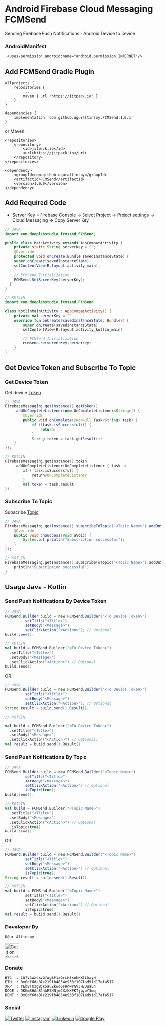 
# Android Firebase Cloud Messaging FCMSend
Sending Firebase Push Notifications - Android Device to Device

### AndroidManifest
```
 <uses-permission android:name="android.permission.INTERNET"/>
```

## Add FCMSend Gradle Plugin
```
allprojects {
	repositories {
		...
		maven { url 'https://jitpack.io' }
	}
}
```
```
dependencies {
	implementation 'com.github.uguraltinsoy:FCMSend:1.0.1'
}
```
or Maven:
```
<repositories>
	<repository>
	    <id>jitpack.io</id>
	    <url>https://jitpack.io</url>
	</repository>
</repositories>
```
```
<dependency>
	<groupId>com.github.uguraltinsoy</groupId>
	<artifactId>FCMSend</artifactId>
	<version>1.0.0</version>
</dependency>
```
## Add Required Code
- Server Key = Firebase Console -> Select Project -> Project settings -> Cloud Messaging -> Copy Server Key
```Java 
// JAVA
import com.deeplabstudio.fcmsend.FCMSend;  

public class MainActivity extends AppCompatActivity {
	private static String serverKey = ""; 
	@Override  
	protected void onCreate(Bundle savedInstanceState) {  
	super.onCreate(savedInstanceState);  
	setContentView(R.layout.activity_main);
	
	// FCMSend Initialization
	FCMSend.SetServerKey(serverKey); 
  }  
}
```
```Kotlin
// KOTLIN
import com.deeplabstudio.fcmsend.FCMSend

class KotlinMainActivity : AppCompatActivity() {
    private val serverKey = ""
    override fun onCreate(savedInstanceState: Bundle?) {
        super.onCreate(savedInstanceState)
        setContentView(R.layout.activity_kotlin_main)

        // FCMSend Initialization
        FCMSend.SetServerKey(serverKey)
    }
}
```
## Get Device Token and Subscribe To Topic
### Get Device Token
Get device [Token](https://firebase.google.com/docs/cloud-messaging/android/client#retrieve-the-current-registration-token)
```Java
// JAVA
FirebaseMessaging.getInstance().getToken()
	.addOnCompleteListener(new OnCompleteListener<String>() {  
		@Override  
		public void onComplete(@NonNull Task<String> task) {
			if (!task.isSuccessful()) {
				return;
			}
			String token = task.getResult();
	}  
});
```
```Kotlin
// KOTLIN
FirebaseMessaging.getInstance().token  
	.addOnCompleteListener(OnCompleteListener { task ->  
		if (!task.isSuccessful) {  
			return@OnCompleteListener  
		}  
		val token = task.result  
})
```
### Subscribe To Topic
Subscribe [Topic](https://firebase.google.com/docs/cloud-messaging/android/topic-messaging)
```Java
// JAVA
FirebaseMessaging.getInstance().subscribeToTopic("<Topic Name>").addOnSuccessListener(new OnSuccessListener<Void>() {  
	@Override  
	public void onSuccess(Void aVoid) {
		System.out.println("Subscription successful");
	}  
});
```
```Kotlin
// KOTLIN
FirebaseMessaging.getInstance().subscribeToTopic("<Topic Name>").addOnSuccessListener {
	println("Subscription successful")
}
```
## Usage Java - Kotlin

### Send Push Notifications By Device Token
```Java
// JAVA
FCMSend.Builder build = new FCMSend.Builder("<To Device Token>")
        .setTitle("<Title>")
        .setBody("<Message>")
        .setClickAction("<Action>"); // Optional
build.send();
```
```Kotlin
// KOTLIN
val build = FCMSend.Builder("<To Device Token>")  
  .setTitle("<Title>")  
  .setBody("<Message>")
  .setClickAction("<Action>") // Optional
build.send()
```
OR
```Java
// JAVA
FCMSend.Builder build = new FCMSend.Builder("<To Device Token>")
        .setTitle("<Title>")
        .setBody("<Message>")
        .setClickAction("<Action>"); // Optional
String result = build.send().Result();
```
```Kotlin
// KOTLIN

val build = FCMSend.Builder("<To Device Token>")  
  .setTitle("<Title>")  
  .setBody("<Message>")
  .setClickAction("<Action>") // Optional;  
val result = build.send().Result()
```
### Send Push Notifications By Topic
```Java
// JAVA
FCMSend.Builder build = new FCMSend.Builder("<Topic Name>")
        .setTitle("<Title>")
        .setBody("<Message>")
        .setClickAction("<Action>") // Optional
        .isTopic(true);
build.send();
```
```Kotlin
// KOTLIN
val build = FCMSend.Builder("<Topic Name>")  
  .setTitle("<Title>")  
  .setBody("<Message>")
  .setClickAction("<Action>") // Optional
  .isTopic(true)
build.send()
```
OR
```Java
// JAVA
FCMSend.Builder build = new FCMSend.Builder("<Topic Name>")
        .setTitle("<Title>")
        .setBody("<Message>")
        .setClickAction("<Action>") // Optional
        .isTopic(true);
String result = build.send().Result();
```
```Kotlin
// KOTLIN
val build = FCMSend.Builder("<Topic Name>")
        .setTitle("<Title>")
        .setBody("<Message>")
        .setClickAction("<Action>") // Optional
        .isTopic(true)
val result = build.send().Result()
```
### Developer By
```
Uğur Altınsoy
```
<a href='https://play.google.com/store/apps/details?id=com.deeplabstudio.fcm'><img src='https://upload.wikimedia.org/wikipedia/commons/7/78/Google_Play_Store_badge_EN.svg' alt='Get it on Google Play' height='45' /></a>

### Donate
```
BTC  : 1N7V3wX4xvGfwgBP1zQrcMSxohKKfiDxyH
ETH  : 0x0df6da87e219fb4854e933f1071ad91d17afa517
XRP  : rEb8TK3gBgk5auZkwc6sHnwrGVJH8DuaLh
DOGE : DKKmSHAa8GhAE5HNjmCXzkXPKTjpybY3mq
DENT : 0x0df6da87e219fb4854e933f1071ad91d17afa517
```

### Social
[![Twitter](https://img.shields.io/badge/twitter-%231DA1F2.svg?&style=for-the-badge&logo=twitter&logoColor=white)](https://twitter.com/uguraltnsy)
[![Instagram](https://img.shields.io/badge/instagram-%23E4405F.svg?&style=for-the-badge&logo=instagram&logoColor=white)](https://www.instagram.com/ugur.altnsy)
[![Linkedin](https://img.shields.io/badge/linkedin-%230077B5.svg?&style=for-the-badge&logo=linkedin&logoColor=white)](https://www.linkedin.com/in/uğur-altınsoy/)
[![Google Play](https://img.shields.io/badge/Google%20Play-414141?logo=google-play&logoColor=white&style=for-the-badge)](https://play.google.com/store/apps/developer?id=DeepLab&hl=tr)
